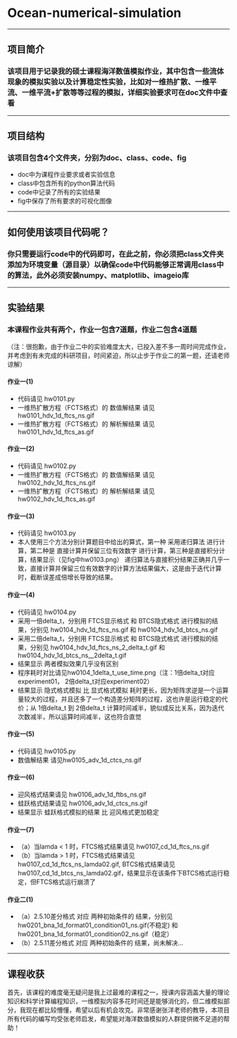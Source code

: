 # Ocean-numerical-simulation
---
## 项目简介
### 该项目用于记录我的硕士课程海洋数值模拟作业，其中包含一些流体现象的模拟实验以及计算稳定性实验，比如对一维热扩散、一维平流、一维平流+扩散等等过程的模拟，详细实验要求可在doc文件中查看
---
## 项目结构
### 该项目包含4个文件夹，分别为doc、class、code、fig
- doc中为课程作业要求或者实验信息
- class中包含所有的python算法代码
- code中记录了所有的实验结果
- fig中保存了所有要求的可视化图像
---

## 如何使用该项目代码呢？
### 你只需要运行code中的代码即可，在此之前，你必须把class文件夹添加为环境变量（源目录）以确保code中代码能够正常调用class中的算法，此外必须安装numpy、matplotlib、imageio库

---
## 实验结果
### 本课程作业共有两个，作业一包含7道题，作业二包含4道题
（注：很抱歉，由于作业二中的实验难度太大，已投入差不多一周时间完成作业，并考虑到有未完成的科研项目，时间紧迫，所以止步于作业二的第一题，还请老师谅解）

#### 作业一(1)
- 代码请见 hw0101.py
- 一维热扩散方程（FCTS格式）的 数值解结果 请见hw0101_hdv_1d_ftcs_ns.gif
- 一维热扩散方程（FCTS格式）的 解析解结果 请见hw0101_hdv_1d_ftcs_as.gif

#### 作业一(2)
- 代码请见 hw0102.py
- 一维热扩散方程（FCTS格式）的 数值解结果 请见hw0102_hdv_1d_ftcs_ns.gif
- 一维热扩散方程（FCTS格式）的 解析解结果 请见hw0102_hdv_1d_ftcs_as.gif

#### 作业一(3)
- 代码请见 hw0103.py
- 本人使用三个方法分别计算题目中给出的算式，第一种 采用递归算法 进行计算，第二种是 直接计算并保留三位有效数字 进行计算，第三种是直接积分计算，结果显示（见fig中hw0103.png） 递归算法与直接积分结果正确并几乎一致，直接计算并保留三位有效数字的计算方法结果偏大，这是由于迭代计算时，截断误差成倍增长导致的结果。

#### 作业一(4)
- 代码请见 hw0104.py
- 采用一倍delta_t，分别用 FTCS显示格式 和 BTCS隐式格式 进行模拟的结果，分别见 hw0104_hdv_1d_ftcs_ns.gif 和 hw0104_hdv_1d_btcs_ns.gif
- 采用二倍delta_t，分别用 FTCS显示格式 和 BTCS隐式格式 进行模拟的结果，分别见 hw0104_hdv_1d_ftcs_ns_2_delta_t.gif 和 hw0104_hdv_1d_btcs_ns__2delta_t.gif
- 结果显示 两者模拟效果几乎没有区别
- 程序耗时对比请见hw0104_1delta_t_use_time.png（注：1倍delta_t对应experiment01， 2倍delta_t对应experiment02）
- 结果显示 隐式格式模拟 比 显式格式模拟 耗时更长，因为矩阵求逆是一个运算量较大的过程，并且还多了一个构造差分矩阵的过程，这也许是运行稳定的代价；从 1倍delta_t 到 2倍delta_t 计算时间减半，貌似成反比关系，因为迭代次数减半，所以运算时间减半，这也符合直觉

#### 作业一(5)
- 代码请见 hw0105.py
- 数值解结果 请见hw0105_adv_1d_ctcs_ns.gif

#### 作业一(6)
- 迎风格式结果请见 hw0106_adv_1d_ftbs_ns.gif
- 蛙跃格式结果请见 hw0106_adv_1d_ctcs_ns.gif
- 结果显示 蛙跃格式模拟的结果 比 迎风格式更加稳定

#### 作业一(7)
- （a）当lamda < 1 时，FTCS格式结果请见 hw0107_cd_1d_ftcs_ns.gif
- （b）当lamda > 1 时，FTCS格式结果请见 hw0107_cd_1d_ftcs_ns_lamda02.gif, BTCS格式结果请见 hw0107_cd_1d_btcs_ns_lamda02.gif，结果显示在该条件下BTCS格式运行稳定，但FTCS格式运行崩溃了

#### 作业二(1)
- （a）2.5.10差分格式 对应 两种初始条件的 结果，分别见 hw0201_bna_1d_format01_condition01_ns.gif(不稳定) 和 hw0201_bna_1d_format01_condition02_ns.gif（稳定）
- （b）2.5.11差分格式 对应 两种初始条件的 结果，尚未解决...

---
## 课程收获
首先，该课程的难度毫无疑问是我上过最难的课程之一，授课内容涵盖大量的理论知识和科学计算编程知识，一维模拟内容多花时间还是能够消化的，但二维模拟部分，我现在都比较懵懂，希望以后有机会攻克。非常感谢张洋老师的教导，本项目所有代码的编写均受张老师启发，希望能对海洋数值模拟的人群提供微不足道的帮助！
